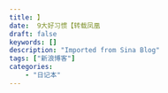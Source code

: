 ```yaml
---
title: 】
date:  9大好习惯【转载凤凰
draft: false
keywords: []
description: "Imported from Sina Blog"
tags: ["新浪博客"]
categories: 
    - "日记本"
---
```

